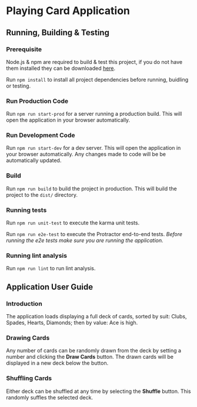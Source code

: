 # Playing Card Application

## Running, Building & Testing

### Prerequisite

Node.js & npm are required to build & test this project, if you do not have them installed they can be downloaded [here](https://nodejs.org/en/).

Run `npm install` to install all project dependencies before running, buidling or testing. 

### Run Production Code
Run `npm run start-prod` for a server running a production build. This will open the application in your browser automatically.
 
### Run Development Code
Run `npm run start-dev` for a dev server. 
This will open the application in your browser automatically. 
Any changes made to code will be be automatically updated.
 
### Build
 
Run `npm run build` to build the project in production. 
This will build the project to the `dist/` directory. 
 
### Running tests
 
Run `npm run unit-test` to execute the karma unit tests.
 
Run `npm run e2e-test` to execute the Protractor end-to-end tests.
*Before running the e2e tests make sure you are running the application.*

### Running lint analysis
Run `npm run lint` to run lint analysis.

## Application User Guide

### Introduction

The application loads displaying a full deck of cards, sorted by suit: Clubs, Spades, Hearts, Diamonds; then by value: Ace is high. 

### Drawing Cards

Any number of cards can be randomly drawn from the deck by setting a number and clicking the **Draw Cards** button. The drawn cards will be displayed in a new deck below the button.

### Shuffling Cards

Either deck can be shuffled at any time by selecting the **Shuffle** button. This randomly suffles the selected deck.
